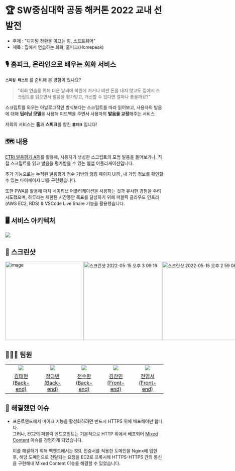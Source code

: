 # 🏆 SW중심대학 공동 해커톤 2022 교내 선발전

- 주제 : "디지털 전환을 이끄는 힘, 소프트웨어"
- 제목 : 집에서 연습하는 회화, 홈피크(Homepeak)

## 🎙 홈피크, 온라인으로 배우는 회화 서비스

**`스피킹 테스트`** 를 준비해 본 경험이 있나요?

>"회화 연습을 위해 더운 날씨에 학원에 가거나 비싼 돈을 내지 않고도 집에서 스크립트를 읽으면서 발음을 평가받고, 개선할 수 있다면 얼마나 좋을까요?"

스크립트를 외우는 아날로그적인 방식보다는 스크립트를 따라 읽어보고, 사용자의 발음에 대해 **딥러닝 모델**을 사용해 피드백을 주면서 사용자의 **발음을 교정**해주는 서비스

저희의 서비스는 **홈**과 **스피크**를 합친 **`홈피크`** 입니다!

## 🗺 내용

[ETRI 발음평가 API](https://aiopen.etri.re.kr/guide_pronunciation.php#group00)를 활용해, 사용자가 생성한 스크립트의 모범 발음을 들어보거나, 직접 스크립트를 읽고 발음을 평가받을 수 있는 웹앱 어플리케이션입니다.

추가 기능으로는 누적된 발음평가 점수 기반의 랭킹 페이지 UI와, 내 가입 정보를 확인할 수 있는 마이페이지 UI를 구현했습니다.

또한 PWA를 활용해 마치 네이티브 어플리케이션을 사용하는 것과 유사한 경험을 주려 시도했으며, 하루라는 제한된 시간동안 목표를 달성하기 위해 퍼블릭 클라우드 인프라(AWS EC2, RDS) & VSCode Live Share 기능을 활용했습니다.

## 🖥 서비스 아키텍처

![](https://user-images.githubusercontent.com/26535030/168459466-7f4f081e-c44c-45cd-b555-f3ec4c68d373.png)

## 📸 스크린샷

<div style="display: flex; width: 100%;">
<img width="250" alt="image" src="https://user-images.githubusercontent.com/26535030/168459814-5e7ff6dc-5294-446f-9bca-06d141bb17e1.png">
<img width="250" alt="스크린샷 2022-05-15 오후 3 09 16" src="https://user-images.githubusercontent.com/26535030/168459777-ba3ccd04-2215-4bf2-a6f3-fdfd0ae15853.png">
<img width="250" alt="스크린샷 2022-05-15 오후 2 59 06" src="https://user-images.githubusercontent.com/26535030/168459369-9761c7c4-5bd9-402b-ac56-1e6d98cab109.png">
<img width="250" alt="스크린샷 2022-05-15 오후 2 59 11" src="https://user-images.githubusercontent.com/26535030/168459368-f30c88f7-3598-47eb-8487-12683d8c0957.png">
</div>

## 🧑🏻‍💻 팀원

<table>
  <tr>
    <td align="center" width="100px">
      <a href="https://github.com/kimtaehyun98" target="_blank">
        <img src="https://avatars.githubusercontent.com/u/65909160?v=4" />
      </a>
    </td>
    <td align="center" width="100px">
      <a href="https://github.com/70825" target="_blank">
        <img src="https://avatars.githubusercontent.com/u/79046106?v=4"  />
      </a>
    </td>
    <td align="center" width="100px">
      <a href="https://github.com/suhwan-cheon" target="_blank">
        <img src="https://avatars.githubusercontent.com/u/52690419?v=4" />
      </a>
    </td>
    <td align="center" width="100px">
      <a href="https://github.com/c17an" target="_blank">
        <img src="https://avatars.githubusercontent.com/u/26535030?v=4" />
      </a>
    </td>
    <td align="center" width="100px">
      <a href="https://github.com/Youngseo-Jeon0313" target="_blank">
        <img src="https://avatars.githubusercontent.com/u/81344634?v=4"  />
      </a>
    </td>
  </tr>
  <tr>
    <td align="center">
      <a href="https://github.com/kimtaehyun98" target="_blank">
        김태현<br />(Back-end)
      </a>
    </td>
    <td align="center">
      <a href="https://github.com/70825" target="_blank">
        정다빈<br />(Back-end)
      </a>
    </td>
    <td align="center">
      <a href="https://github.com/suhwan-cheon" target="_blank">
        천수환<br />(Back-end)
      </a>
    </td>
    <td align="center">
      <a href="https://github.com/c17an" target="_blank">
        김찬민<br />(Front-end)
      </a>
    </td>
    <td align="center">
      <a href="https://github.com/Youngseo-Jeon0313" target="_blank">
        전영서<br />(Front-end)
      </a>
    </td>
  </tr>
</table>

## 🎯 해결했던 이슈

- 프론트엔드에서 마이크 기능을 활성화하려면 반드시 HTTPS 위에 배포해야만 합니다.  
  그러나, EC2의 퍼블릭 엔드포인트는 기본적으로 HTTP 위에서 배포되어 [Mixed Content](https://developer.mozilla.org/en-US/docs/Web/Security/Mixed_content) 이슈를 경험하게 되었습니다.

  이를 해결하기 위해 백엔드에서는 SSL 인증서를 적용한 도메인을 Nginx에 입힌 후, 해당 도메인으로 전달되는 요청을 EC2로 프록시해 HTTPS-HTTPS 간의 통신을 구현해내 Mixed Content 이슈를 해결할 수 있었습니다.
